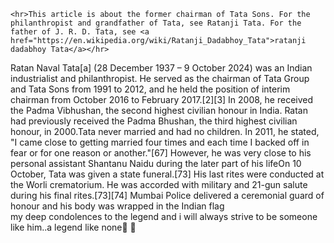 <!DOCTYPE html>
<html lang="en">
<head>
    <meta charset="UTF-8">
    <meta name="viewport" content="width=device-width, initial-scale=1.0">
    <title>SIR RATAN TATA</title>
</head>
<body>
    
    <hr>This article is about the former chairman of Tata Sons. For the philanthropist and grandfather of Tata, see Ratanji Tata. For the father of J. R. D. Tata, see <a href="https://en.wikipedia.org/wiki/Ratanji_Dadabhoy_Tata">ratanji dadabhoy Tata</a></hr>
</body>
</html>Ratan Naval Tata[a] (28 December 1937 – 9 October 2024) was an Indian industrialist and philanthropist. He served as the chairman of Tata Group and Tata Sons from 1991 to 2012, and he held the position of interim chairman from October 2016 to February 2017.[2][3] In 2008, he received the Padma Vibhushan, the second highest civilian honour in India. Ratan had previously received the Padma Bhushan, the third highest civilian honour, in 2000.Tata never married and had no children. In 2011, he stated, "I came close to getting married four times and each time I backed off in fear or for one reason or another."[67] However, he was very close to his personal assistant Shantanu Naidu during the later part of his lifeOn 10 October, Tata was given a state funeral.[73] His last rites were conducted at the Worli crematorium. He was accorded with military and 21-gun salute during his final rites.[73][74] Mumbai Police delivered a ceremonial guard of honour and his body was wrapped in the Indian flag</br>
my deep condolences to the legend and i will always strive to be someone like him..a legend like none💐 💐<img src="https://statusmarkets.in/wp-content/uploads/2023/03/Ratan-Tata-Wiki.jpg"alt=""></img>
